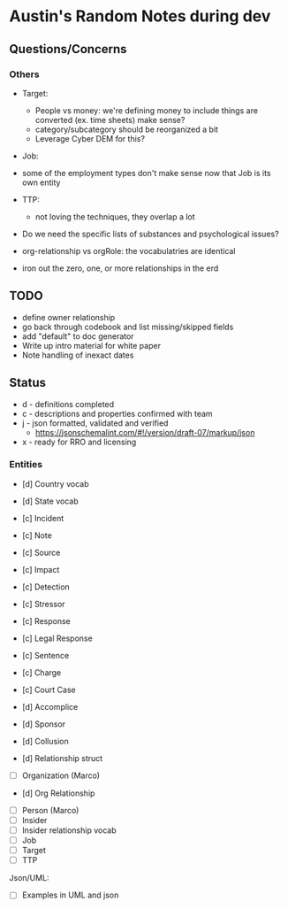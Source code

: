 # Austin's Random Notes during dev

## Questions/Concerns

### Others
- Target:
  - People vs money: we're defining money to include things are converted (ex. time sheets) make sense?
  - category/subcategory should be reorganized a bit
  - Leverage Cyber DEM for this?
- Job:
 - some of the employment types don't make sense now that Job is its own entity
- TTP:
  - not loving the techniques, they overlap a lot
- Do we need the specific lists of substances and psychological issues?

- org-relationship vs orgRole: the vocabulatries are identical
- iron out the zero, one, or more relationships in the erd

## TODO
- define owner relationship
- go back through codebook and list missing/skipped fields
- add "default" to doc generator
- Write up intro material for white paper
- Note handling of inexact dates

## Status

- d - definitions completed
- c - descriptions and properties confirmed with team
- j - json formatted, validated and verified
  - https://jsonschemalint.com/#!/version/draft-07/markup/json
- x - ready for RRO and licensing


### Entities

- [d] Country vocab
- [d] State vocab
- [c] Incident
- [c] Note
- [c] Source
- [c] Impact
- [c] Detection
- [c] Stressor
- [c] Response
- [c] Legal Response
- [c] Sentence
- [c] Charge
- [c] Court Case

- [d] Accomplice
- [d] Sponsor
- [d] Collusion
- [d] Relationship struct
- [ ] Organization (Marco)
- [d] Org Relationship
- [ ] Person (Marco)
- [ ] Insider
- [ ] Insider relationship vocab
- [ ] Job
- [ ] Target
- [ ] TTP

Json/UML:
- [ ] Examples in UML and json
